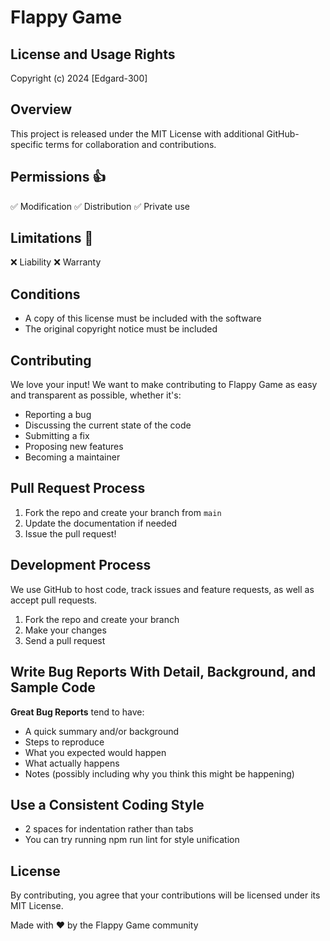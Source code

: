 # Flappy Game

## License and Usage Rights

Copyright (c) 2024 [Edgard-300]

## Overview

This project is released under the MIT License with additional GitHub-specific terms for collaboration and contributions.

## Permissions 👍

✅ Modification
✅ Distribution
✅ Private use

## Limitations 🚫

❌ Liability
❌ Warranty

## Conditions

- A copy of this license must be included with the software
- The original copyright notice must be included

## Contributing

We love your input! We want to make contributing to Flappy Game as easy and transparent as possible, whether it's:

- Reporting a bug
- Discussing the current state of the code
- Submitting a fix
- Proposing new features
- Becoming a maintainer

## Pull Request Process

1. Fork the repo and create your branch from `main`
2. Update the documentation if needed
3. Issue the pull request!

## Development Process

We use GitHub to host code, track issues and feature requests, as well as accept pull requests.

1. Fork the repo and create your branch
2. Make your changes
3. Send a pull request

## Write Bug Reports With Detail, Background, and Sample Code

**Great Bug Reports** tend to have:

- A quick summary and/or background
- Steps to reproduce
- What you expected would happen
- What actually happens
- Notes (possibly including why you think this might be happening)

## Use a Consistent Coding Style

* 2 spaces for indentation rather than tabs
* You can try running npm run lint for style unification

## License

By contributing, you agree that your contributions will be licensed under its MIT License.

Made with ❤️ by the Flappy Game community
